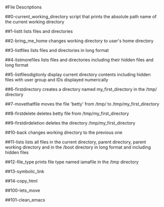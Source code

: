 #File Descriptions

##0-current_working_directory
script that prints the absolute path name of the current working directory

##1-listit
lists files and directories

##2-bring_me_home
changes working directory to user's home directory

##3-listfiles
lists files and directories in long format

##4-listmorefiles
lists files and directories including their hidden files and long format

##5-listfilesdigitonly
display current directory contents including hidden files with user group and IDs displayed numerically

##6-firstdirectory
creates a directory named my_first_directory in the /tmp/ directory

##7-movethatfile
moves the file 'betty' from /tmp/ to /tmp/my_first_directory

##8-firstdelete
deletes betty file from /tmp/my_first_directory

##9-firstdirdeletion
deletes the directory /tmp/my_first_directory

##10-back
changes working directory to the previous one

##11-lists
lists all files in the current directory, parent directory, parent working directory and in the /boot directory in long format and including hidden files

##12-file_type
prints file type named iamafile in the /tmp directory

##13-symbolic_link


##14-copy_html


##100-lets_move


##101-clean_emacs


